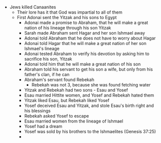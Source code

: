 - Jews killed Canaanites
	- Their lore has it that God was impartial to all of them
	- First Adonai sent the Yitzak and his sons to Egypt
		- Adonai made a promise to Abraham, that he will make a great nation of his lineage through his son Yitzak
		- Sarah made Abraham sent Hagar and her son Ishmael away
		- Adonai told Abraham that he does not have to worry about Hagar
		- Adonai told Hagar that he will make a great nation of her son Ishmael's lineage
		- Adonai tested Abraham to verify his devotion by asking him to sacrifice his son, Yitzak
		- Adonai told him that he will make a great nation of his son
		- Abraham told his servant to get his son a wife, but only from his father's clan, if he can
		- Abraham's servant found Rebekah
			- Rebekah was not 3, because she was found fetching water
		- Yitzak and Rebekah had two sons - Esau and Yosef
		- Esau married Hittite women, and Yosef and Rebekah hated them
		- Yitzak liked Esau, but Rebekah liked Yosef
		- Yosef deceived Esau and Yitzak, and stole Esau's birth right and his blessings
		- Rebekah asked Yosef to escape
		- Esau married women from the lineage of Ishmael
		- Yosef had a dream
		- Yosef was sold by his brothers to the Ishmaelites (Genesis 37:25)
		- 